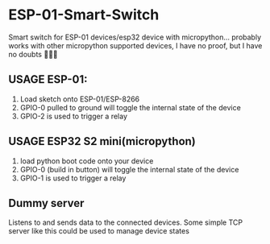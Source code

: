 # ESP-01-Smart-Switch
Smart switch for ESP-01 devices/esp32 device with micropython... probably works with other micropython supported devices, I have no proof, but I have no doubts 🤷🏽‍♂️

## USAGE ESP-01:
1. Load sketch onto ESP-01/ESP-8266
2. GPIO-0 pulled to ground will toggle the internal state of the device
3. GPIO-2 is used to trigger a relay 

## USAGE ESP32 S2 mini(micropython)
1. load python boot code onto your device
2. GPIO-0 (build in button) will toggle the internal state of the device
3. GPIO-1 is used to trigger a relay

## Dummy server
Listens to and sends data to the connected devices. Some simple TCP server like this could be used to manage device states

